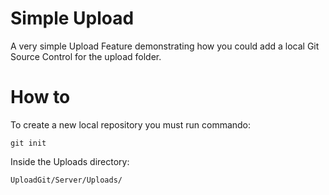 # Simple Upload

A very simple Upload Feature demonstrating how you could add a local Git Source Control for the upload folder.

# How to

To create a new local repository you must run commando:  
```
git init
```

Inside the Uploads directory:

```
UploadGit/Server/Uploads/
```

